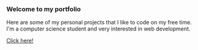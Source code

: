 ### Welcome to my portfolio

<p>Here are some of my personal projects that I like to code on my free time. I'm a computer science student and very interested in web development. </p>

<a href="https://vieiralc.github.io/" target="_blank">Click here!</a>
